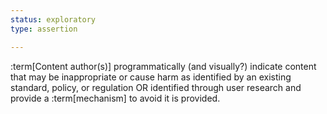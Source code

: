 ```yaml
---
status: exploratory
type: assertion

---
```


:term[Content author(s)] programmatically (and visually?) indicate content that may be inappropriate or cause harm as identified by an existing standard, policy, or regulation OR identified through user research and provide a :term[mechanism] to avoid it is provided.

